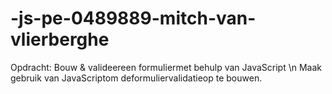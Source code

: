 # -js-pe-0489889-mitch-van-vlierberghe


Opdracht: Bouw & valideereen formuliermet behulp van JavaScript \n
Maak gebruik van JavaScriptom deformuliervalidatieop te bouwen.
